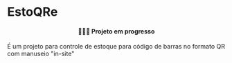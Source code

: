 # EstoQRe 
<h4 align="center"> 
    👨🏻‍💻 Projeto em progresso
</h4>

É um projeto para controle de estoque para código de barras no formato QR com manuseio "in-site"
